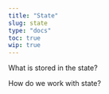 ```yaml
---
title: "State"
slug: state
type: "docs"
toc: true
wip: true
---
```


What is stored in the state?

How do we work with state?

